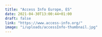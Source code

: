 ```yaml
---
title: "Access Info Europe, ES"
date: 2021-04-30T13:00:44+01:00
draft: false
link: "https://www.access-info.org/"
image: "i/uploads/accessInfo-thumbnail.jpg"
---
```

